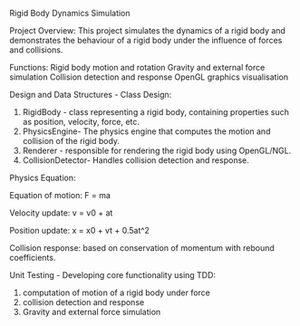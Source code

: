 

Rigid Body Dynamics Simulation

Project Overview:
This project simulates the dynamics of a rigid body and demonstrates the behaviour of a rigid body under the influence of forces and collisions.

Functions:
Rigid body motion and rotation
Gravity and external force simulation
Collision detection and response
OpenGL graphics visualisation

Design and Data Structures - Class Design:
1. RigidBody - class representing a rigid body, containing properties such as position, velocity, force, etc.
2. PhysicsEngine- The physics engine that computes the motion and collision of the rigid body.
3. Renderer - responsible for rendering the rigid body using OpenGL/NGL.
4. CollisionDetector- Handles collision detection and response.

Physics Equation:

Equation of motion: F = ma

Velocity update: v = v0 + at

Position update: x = x0 + vt + 0.5at^2

Collision response: based on conservation of momentum with rebound coefficients.

 Unit Testing - Developing core functionality using TDD:
1. computation of motion of a rigid body under force
2. collision detection and response
3. Gravity and external force simulation

